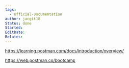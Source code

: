 ```yaml
---
tags:
  - Official-Documentation
author: jacgit18
Status: done
Started: 
EditDate: 
Relates:
---
```













https://learning.postman.com/docs/introduction/overview/

https://web.postman.co/bootcamp










